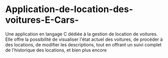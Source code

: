 # Application-de-location-des-voitures-E-Cars-
Une application en langage C dédiée à la gestion de location de voitures. Elle offre la possibilité de visualiser l'état actuel des voitures, de procéder à des locations, de modifier les descriptions, tout en offrant un suivi complet de l'historique des locations, et bien plus encore
